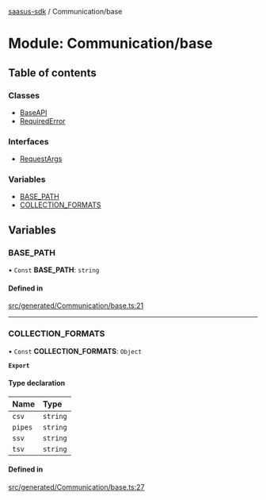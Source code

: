 [saasus-sdk](../README.md) / Communication/base

# Module: Communication/base

## Table of contents

### Classes

- [BaseAPI](../classes/Communication_base.BaseAPI.md)
- [RequiredError](../classes/Communication_base.RequiredError.md)

### Interfaces

- [RequestArgs](../interfaces/Communication_base.RequestArgs.md)

### Variables

- [BASE\_PATH](Communication_base.md#base_path)
- [COLLECTION\_FORMATS](Communication_base.md#collection_formats)

## Variables

### BASE\_PATH

• `Const` **BASE\_PATH**: `string`

#### Defined in

[src/generated/Communication/base.ts:21](https://github.com/saasus-platform/saasus-sdk-javascript/blob/55abc15/src/generated/Communication/base.ts#L21)

___

### COLLECTION\_FORMATS

• `Const` **COLLECTION\_FORMATS**: `Object`

**`Export`**

#### Type declaration

| Name | Type |
| :------ | :------ |
| `csv` | `string` |
| `pipes` | `string` |
| `ssv` | `string` |
| `tsv` | `string` |

#### Defined in

[src/generated/Communication/base.ts:27](https://github.com/saasus-platform/saasus-sdk-javascript/blob/55abc15/src/generated/Communication/base.ts#L27)

